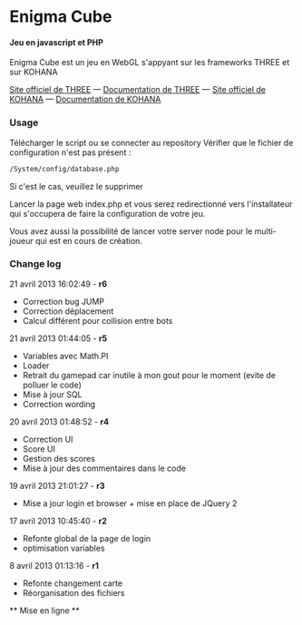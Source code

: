 Enigma Cube
========

#### Jeu en javascript et PHP ####

Enigma Cube est un jeu en WebGL s'appyant sur les frameworks THREE et sur KOHANA

[Site officiel de THREE](http://threejs.org/) — [Documentation de THREE](http://threejs.org/docs/) — [Site officiel de KOHANA](http://kohanaframework.org/) — [Documentation de KOHANA](http://docs.openrpg.fr/creer-son-jeu)


### Usage ###

Télécharger le script ou se connecter au repository
Vérifier que le fichier de configuration n'est pas présent :

```html
/System/config/database.php
```

Si c'est le cas, veuillez le supprimer

Lancer la page web index.php et vous serez redirectionné vers l'installateur qui s'occupera de faire la configuration de votre jeu.

Vous avez aussi la possibilité de lancer votre server node pour le multi-joueur qui est en cours de création.


### Change log ###


21 avril 2013 16:02:49 - **r6**

* Correction bug JUMP
* Correction déplacement
* Calcul différent pour collision entre bots


21 avril 2013 01:44:05 - **r5**

* Variables avec Math.PI
* Loader
* Retrait du gamepad car inutile à mon gout pour le moment (evite de polluer le code)
* Mise à jour SQL
* Correction wording


20 avril 2013 01:48:52 - **r4**

* Correction UI
* Score UI
* Gestion des scores
* Mise à jour des commentaires dans le code


19 avril 2013 21:01:27 - **r3**

* Mise a jour login et browser + mise en place de JQuery 2


17 avril 2013 10:45:40 - **r2**

* Refonte global de la page de login
* optimisation variables


8 avril 2013 01:13:16 - **r1**

* Refonte changement carte
* Réorganisation des fichiers


** Mise en ligne **